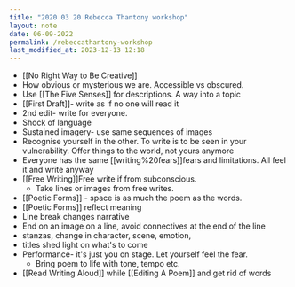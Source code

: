```yaml
---
title: "2020 03 20 Rebecca Thantony workshop"
layout: note
date: 06-09-2022
permalink: /rebeccathantony-workshop
last_modified_at: 2023-12-13 12:18
---
```


-   [[No Right Way to Be Creative]]
- How obvious or mysterious we are. Accessible vs obscured.
-   Use [[The Five Senses]] for descriptions. A way into a topic
-   [[First Draft]]- write as if no one will read it
-   2nd edit- write for everyone.
-   Shock of language
-   Sustained imagery- use same sequences of images
-   Recognise yourself in the other. To write is to be seen in your vulnerability. Offer things to the world, not yours anymore
-   Everyone has the same [[writing%20fears]]fears</a> and limitations. All feel it and write anyway
-   [[Free Writing]]Free write</a> if from subconscious.
    -   Take lines or images from free writes.
-   [[Poetic Forms]] - space is as much the poem as the words.
-   [[Poetic Forms]] reflect meaning
-   Line break changes narrative
-   End on an image on a line, avoid connectives at the end of the line
-   stanzas, change in character, scene, emotion,
-   titles shed light on what's to come
-   Performance- it's just you on stage. Let yourself feel the fear.
    -   Bring poem to life with tone, tempo etc.
-   [[Read Writing Aloud]] while [[Editing A Poem]] and get rid of words
